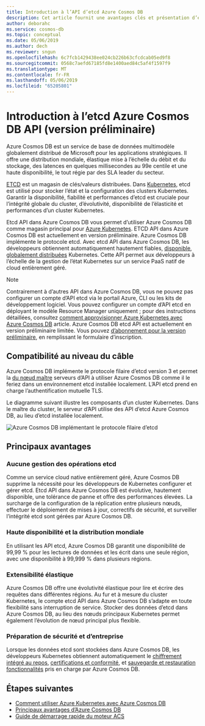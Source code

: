 ```yaml
---
title: Introduction à l’API d’etcd Azure Cosmos DB
description: Cet article fournit une avantages clés et présentation d’etcd API dans Azure Cosmos DB
author: deborahc
ms.service: cosmos-db
ms.topic: conceptual
ms.date: 05/06/2019
ms.author: dech
ms.reviewer: sngun
ms.openlocfilehash: 6c7fcb1429438ee024cb226b63cfcdcab05ed9f8
ms.sourcegitcommit: 0568c7aefd67185fd8e1400aed84c5af4f1597f9
ms.translationtype: MT
ms.contentlocale: fr-FR
ms.lasthandoff: 05/06/2019
ms.locfileid: "65205801"
---
```

# <a name="introduction-to-the-azure-cosmos-db-etcd-api-preview"></a>Introduction à l’etcd Azure Cosmos DB API (version préliminaire)

Azure Cosmos DB est un service de base de données multimodèle globalement distribué de Microsoft pour les applications stratégiques. Il offre une distribution mondiale, élastique mise à l’échelle du débit et du stockage, des latences en quelques millisecondes au 99e centile et une haute disponibilité, le tout régie par des SLA leader du secteur.

[ETCD](https://github.com/etcd-io/etcd) est un magasin de clés/valeurs distribuées. Dans [Kubernetes](https://kubernetes.io/), etcd est utilisé pour stocker l’état et la configuration des clusters Kubernetes. Garantir la disponibilité, fiabilité et performances d’etcd est cruciale pour l’intégrité globale du cluster, d’évolutivité, disponibilité de l’élasticité et performances d’un cluster Kubernetes. 

Etcd API dans Azure Cosmos DB vous permet d’utiliser Azure Cosmos DB comme magasin principal pour [Azure Kubernetes](../aks/index.yml). ETCD API dans Azure Cosmos DB est actuellement en version préliminaire. Azure Cosmos DB implémente le protocole etcd. Avec etcd API dans Azure Cosmos DB, les développeurs obtiennent automatiquement hautement fiables, [disponible](high-availability.md), [globalement distribuées](distribute-data-globally.md) Kubernetes. Cette API permet aux développeurs à l’échelle de la gestion de l’état Kubernetes sur un service PaaS natif de cloud entièrement géré. 

> [!NOTE]
> Contrairement à d’autres API dans Azure Cosmos DB, vous ne pouvez pas configurer un compte d’API etcd via le portail Azure, CLI ou les kits de développement logiciel. Vous pouvez configurer un compte d’API etcd en déployant le modèle Resource Manager uniquement ; pour des instructions détaillées, consultez [comment approvisionner Azure Kubernetes avec Azure Cosmos DB](bootstrap-kubernetes-cluster.md) article. Azure Cosmos DB etcd API est actuellement en version préliminaire limitée. Vous pouvez [d’abonnement pour la version préliminaire](https://aka.ms/cosmosetcdapi-signup), en remplissant le formulaire d’inscription.

## <a name="wire-level-compatibility"></a>Compatibilité au niveau du câble

Azure Cosmos DB implémente le protocole filaire d’etcd version 3 et permet la [du nœud maître](https://kubernetes.io/docs/concepts/overview/components/) serveurs d’API à utiliser Azure Cosmos DB comme il le feriez dans un environnement etcd installée localement. L’API etcd prend en charge l’authentification mutuelle TLS. 

Le diagramme suivant illustre les composants d’un cluster Kubernetes. Dans le maître du cluster, le serveur d’API utilise des API d’etcd Azure Cosmos DB, au lieu d’etcd installée localement. 

![Azure Cosmos DB implémentant le protocole filaire d’etcd](./media/etcd-api-introduction/etcd-api-wire-protocol.png)

## <a name="key-benefits"></a>Principaux avantages

### <a name="no-etcd-operations-management"></a>Aucune gestion des opérations etcd

Comme un service cloud native entièrement géré, Azure Cosmos DB supprime la nécessité pour les développeurs de Kubernetes configurer et gérer etcd. Etcd API dans Azure Cosmos DB est évolutive, hautement disponible, une tolérance de panne et offre des performances élevées. La surcharge de la configuration de la réplication entre plusieurs nœuds, effectuer le déploiement de mises à jour, correctifs de sécurité, et surveiller l’intégrité etcd sont gérées par Azure Cosmos DB.

### <a name="global-distribution--high-availability"></a>Haute disponibilité et la distribution mondiale 

En utilisant les API etcd, Azure Cosmos DB garantit une disponibilité de 99,99 % pour les lectures de données et les écrit dans une seule région, avec une disponibilité à 99,999 % dans plusieurs régions. 

### <a name="elastic-scalability"></a>Extensibilité élastique

Azure Cosmos DB offre une évolutivité élastique pour lire et écrire des requêtes dans différentes régions.
Au fur et à mesure du cluster Kubernetes, le compte etcd API dans Azure Cosmos DB s’adapte en toute flexibilité sans interruption de service. Stocker des données d’etcd dans Azure Cosmos DB, au lieu des nœuds principaux Kubernetes permet également l’évolution de nœud principal plus flexible. 

### <a name="security--enterprise-readiness"></a>Préparation de sécurité et d’entreprise

Lorsque les données etcd sont stockées dans Azure Cosmos DB, les développeurs Kubernetes obtiennent automatiquement le [chiffrement intégré au repos](database-encryption-at-rest.md), [certifications et conformité](compliance.md), et [sauvegarde et restauration fonctionnalités](online-backup-and-restore.md) pris en charge par Azure Cosmos DB. 

## <a name="next-steps"></a>Étapes suivantes

* [Comment utiliser Azure Kubernetes avec Azure Cosmos DB](bootstrap-kubernetes-cluster.md)
* [Principaux avantages d’Azure Cosmos DB](introduction.md)
* [Guide de démarrage rapide du moteur ACS](https://github.com/Azure/aks-engine/blob/master/docs/tutorials/quickstart.md)